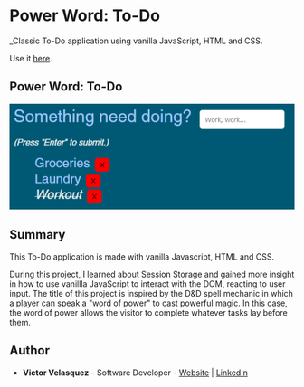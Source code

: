# Power Word: To-Do

_Classic To-Do application using vanilla JavaScript, HTML and CSS.

Use it [here](https://victorinspace.github.io/obligatory-to-do-app/).

## Power Word: To-Do

![image](https://github.com/victorinspace/obligatory-to-do-app/blob/main/images/victor-velasquez_todo-app_screenshot_v1.png)

## Summary

This To-Do application is made with vanilla Javascript, HTML and CSS.

During this project, I learned about Session Storage and gained more insight in how to use vanillla JavaScript to interact with the DOM, reacting to user input. The title of this project is inspired by the D&D spell mechanic in which a player can speak a "word of power" to cast powerful magic. In this case, the word of power allows the visitor to complete whatever tasks lay before them.

## Author

- **Victor Velasquez** - Software Developer - [Website](https://www.victorvelasquez.dev/) | [LinkedIn](https://www.linkedin.com/in/victor-dev/)
